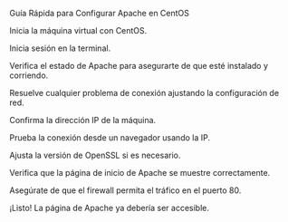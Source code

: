 Guía Rápida para Configurar Apache en CentOS

Inicia la máquina virtual con CentOS.

Inicia sesión en la terminal.

Verifica el estado de Apache para asegurarte de que esté instalado y corriendo.

Resuelve cualquier problema de conexión ajustando la configuración de red.

Confirma la dirección IP de la máquina.

Prueba la conexión desde un navegador usando la IP.

Ajusta la versión de OpenSSL si es necesario.

Verifica que la página de inicio de Apache se muestre correctamente.

Asegúrate de que el firewall permita el tráfico en el puerto 80.

¡Listo! La página de Apache ya debería ser accesible.
